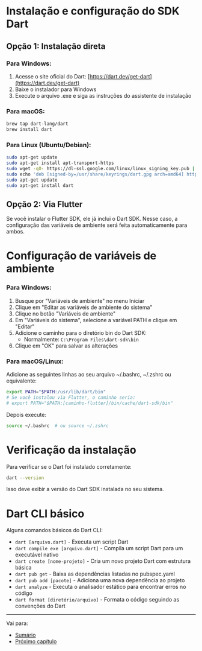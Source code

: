 
# Instalação  e configuração do SDK Dart

## Opção 1: Instalação direta

### Para Windows:
1. Acesse o site oficial do Dart: [https://dart.dev/get-dart](https://dart.dev/get-dart)
2. Baixe o instalador para Windows
3. Execute o arquivo .exe e siga as instruções do assistente de instalação

### Para macOS:
```bash
brew tap dart-lang/dart
brew install dart
```

### Para Linux (Ubuntu/Debian):
```bash
sudo apt-get update
sudo apt-get install apt-transport-https
sudo wget -qO- https://dl-ssl.google.com/linux/linux_signing_key.pub | sudo gpg --dearmor -o /usr/share/keyrings/dart.gpg
sudo echo 'deb [signed-by=/usr/share/keyrings/dart.gpg arch=amd64] https://storage.googleapis.com/download.dartlang.org/linux/debian stable main' | sudo tee /etc/apt/sources.list.d/dart_stable.list
sudo apt-get update
sudo apt-get install dart
```

## Opção 2: Via Flutter 
Se você instalar o Flutter SDK, ele já inclui o Dart SDK. Nesse caso, a configuração das variáveis de ambiente será feita automaticamente para ambos.

# Configuração de variáveis de ambiente

### Para Windows:
1. Busque por "Variáveis de ambiente" no menu Iniciar
2. Clique em "Editar as variáveis de ambiente do sistema"
3. Clique no botão "Variáveis de ambiente"
4. Em "Variáveis do sistema", selecione a variável PATH e clique em "Editar"
5. Adicione o caminho para o diretório bin do Dart SDK:
   - Normalmente: `C:\Program Files\dart-sdk\bin`
6. Clique em "OK" para salvar as alterações

### Para macOS/Linux:
Adicione as seguintes linhas ao seu arquivo ~/.bashrc, ~/.zshrc ou equivalente:
```bash
export PATH="$PATH:/usr/lib/dart/bin"
# Se você instalou via Flutter, o caminho seria:
# export PATH="$PATH:[caminho-flutter]/bin/cache/dart-sdk/bin"
```

Depois execute:
```bash
source ~/.bashrc  # ou source ~/.zshrc
```

# Verificação da instalação

Para verificar se o Dart foi instalado corretamente:
```bash
dart --version
```

Isso deve exibir a versão do Dart SDK instalada no seu sistema.

# Dart CLI básico

Alguns comandos básicos do Dart CLI:

- `dart [arquivo.dart]` - Executa um script Dart
- `dart compile exe [arquivo.dart]` - Compila um script Dart para um executável nativo
- `dart create [nome-projeto]` - Cria um novo projeto Dart com estrutura básica
- `dart pub get` - Baixa as dependências listadas no pubspec.yaml
- `dart pub add [pacote]` - Adiciona uma nova dependência ao projeto
- `dart analyze` - Executa o analisador estático para encontrar erros no código
- `dart format [diretório/arquivo]` - Formata o código seguindo as convenções do Dart

---
Vai para:
- [Sumário](https://github.com/claulis/flutter/blob/main/dart/README.md)
- [Próximo capítulo](../capitulos/configurando-vscode.md)